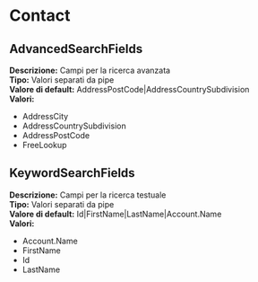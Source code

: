 # Contact
AdvancedSearchFields 
----
 **Descrizione:** Campi per la ricerca avanzata <br>
**Tipo:** Valori separati da pipe <br>
**Valore di default:** AddressPostCode&#124;AddressCountrySubdivision <br>
**Valori:**
* AddressCity
* AddressCountrySubdivision
* AddressPostCode
* FreeLookup

KeywordSearchFields 
----
 **Descrizione:** Campi per la ricerca testuale <br>
**Tipo:** Valori separati da pipe <br>
**Valore di default:** Id&#124;FirstName&#124;LastName&#124;Account.Name <br>
**Valori:**
* Account.Name
* FirstName
* Id
* LastName

